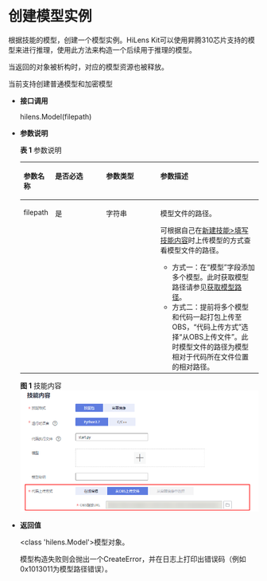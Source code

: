 # 创建模型实例<a name="hilens_05_0019"></a>

根据技能的模型，创建一个模型实例。HiLens Kit可以使用昇腾310芯片支持的模型来进行推理，使用此方法来构造一个后续用于推理的模型。

当返回的对象被析构时，对应的模型资源也被释放。

当前支持创建普通模型和加密模型

-   **接口调用**

    hilens.Model\(filepath\)

-   **参数说明**

    **表 1**  参数说明

    <a name="table1942733713399"></a>
    <table><thead align="left"><tr id="row242816374399"><th class="cellrowborder" valign="top" width="13.011301130113011%" id="mcps1.2.5.1.1"><p id="p54283377392"><a name="p54283377392"></a><a name="p54283377392"></a><strong id="b6848191716294"><a name="b6848191716294"></a><a name="b6848191716294"></a>参数名称</strong></p>
    </th>
    <th class="cellrowborder" valign="top" width="21.402140214021404%" id="mcps1.2.5.1.2"><p id="p26071554142816"><a name="p26071554142816"></a><a name="p26071554142816"></a><strong id="b35541716132915"><a name="b35541716132915"></a><a name="b35541716132915"></a>是否必选</strong></p>
    </th>
    <th class="cellrowborder" valign="top" width="22.822282228222825%" id="mcps1.2.5.1.3"><p id="p112939543289"><a name="p112939543289"></a><a name="p112939543289"></a><strong id="b746471414297"><a name="b746471414297"></a><a name="b746471414297"></a>参数类型</strong></p>
    </th>
    <th class="cellrowborder" valign="top" width="42.76427642764277%" id="mcps1.2.5.1.4"><p id="p44281537203910"><a name="p44281537203910"></a><a name="p44281537203910"></a><strong id="b0195102052916"><a name="b0195102052916"></a><a name="b0195102052916"></a>参数描述</strong></p>
    </th>
    </tr>
    </thead>
    <tbody><tr id="row1942863713913"><td class="cellrowborder" valign="top" width="13.011301130113011%" headers="mcps1.2.5.1.1 "><p id="p11428737163916"><a name="p11428737163916"></a><a name="p11428737163916"></a>filepath</p>
    </td>
    <td class="cellrowborder" valign="top" width="21.402140214021404%" headers="mcps1.2.5.1.2 "><p id="p4607165472814"><a name="p4607165472814"></a><a name="p4607165472814"></a>是</p>
    </td>
    <td class="cellrowborder" valign="top" width="22.822282228222825%" headers="mcps1.2.5.1.3 "><p id="p122941354192811"><a name="p122941354192811"></a><a name="p122941354192811"></a>字符串</p>
    </td>
    <td class="cellrowborder" valign="top" width="42.76427642764277%" headers="mcps1.2.5.1.4 "><p id="p1785482543219"><a name="p1785482543219"></a><a name="p1785482543219"></a>模型文件的路径。</p>
    <p id="p342863710393"><a name="p342863710393"></a><a name="p342863710393"></a>可根据自己在<a href="https://support.huaweicloud.com/usermanual-hilens/hilens_02_0022.html#section4" target="_blank" rel="noopener noreferrer">新建技能&gt;填写技能内容</a>时上传模型的方式查看模型文件的路径。</p>
    <a name="ul14427353235"></a><a name="ul14427353235"></a><ul id="ul14427353235"><li>方式一：在<span class="parmname" id="parmname53991024112511"><a name="parmname53991024112511"></a><a name="parmname53991024112511"></a>“模型”</span>字段添加多个模型。此时获取模型路径请参见<a href="获取模型路径.md">获取模型路径</a>。</li><li>方式二：提前将多个模型和代码一起打包上传至OBS，<span class="parmname" id="parmname556282810409"><a name="parmname556282810409"></a><a name="parmname556282810409"></a>“代码上传方式”</span>选择<span class="parmvalue" id="parmvalue05521435184017"><a name="parmvalue05521435184017"></a><a name="parmvalue05521435184017"></a>“从OBS上传文件”</span>。此时模型文件的路径为模型相对于代码所在文件位置的相对路径。</li></ul>
    </td>
    </tr>
    </tbody>
    </table>

    **图 1**  技能内容<a name="fig136951554194118"></a>  
    ![](figures/技能内容.png "技能内容")

-   **返回值**

    <class 'hilens.Model'\>模型对象。

    模型构造失败则会抛出一个CreateError，并在日志上打印出错误码（例如0x1013011为模型路径错误）。


